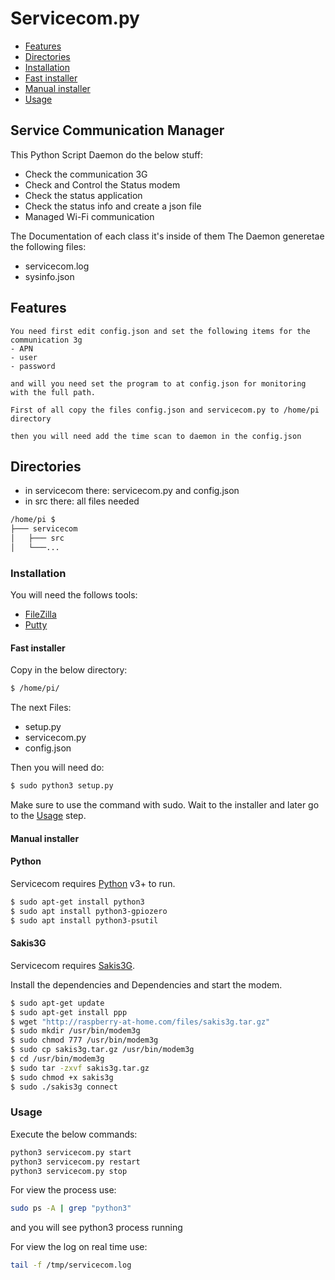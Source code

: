 # Servicecom.py

- [Features](#Usage)
- [Directories](#Usage)
- [Installation](#Usage)
- [Fast installer](#Usage)
- [Manual installer](#Usage)
- [Usage](#Usage)

## Service Communication Manager
  This Python Script Daemon do the below stuff:
  - Check the communication 3G
  - Check and Control the Status modem
  - Check the status application
  - Check the status info and create a json file
  - Managed Wi-Fi communication
  
  The Documentation of each class it's inside of them
  The Daemon generetae the following files:
  - servicecom.log
  - sysinfo.json

##  Features
    You need first edit config.json and set the following items for the communication 3g
    - APN
    - user
    - password

    and will you need set the program to at config.json for monitoring with the full path.

    First of all copy the files config.json and servicecom.py to /home/pi directory

    then you will need add the time scan to daemon in the config.json

## Directories

- in servicecom there:  servicecom.py and config.json
- in src there: all files needed

```sh
/home/pi $ 
├─── servicecom
│   ├─── src
│   └───...
```

### Installation

You will need the follows tools:

- [FileZilla](https://filezilla-project.org/)
- [Putty](https://putty.org/)

#### Fast installer

Copy in the below directory: 

```sh
$ /home/pi/
```

The next Files:

- setup.py
- servicecom.py
- config.json

Then you will need do:

```sh
$ sudo python3 setup.py 
```

Make sure to use the command with sudo. Wait to the installer
and later go to the [Usage](#Usage) step. 

#### Manual installer

#### Python

Servicecom requires [Python](https://www.python.org/) v3+ to run.
```sh
$ sudo apt-get install python3
$ sudo apt install python3-gpiozero
$ sudo apt install python3-psutil
```
#### Sakis3G

Servicecom requires [Sakis3G](http://raspberry-at-home.com/files/sakis3g.tar.gz).

Install the dependencies and Dependencies and start the modem.
```sh
$ sudo apt-get update
$ sudo apt-get install ppp
$ wget "http://raspberry-at-home.com/files/sakis3g.tar.gz"
$ sudo mkdir /usr/bin/modem3g
$ sudo chmod 777 /usr/bin/modem3g
$ sudo cp sakis3g.tar.gz /usr/bin/modem3g
$ cd /usr/bin/modem3g
$ sudo tar -zxvf sakis3g.tar.gz
$ sudo chmod +x sakis3g
$ sudo ./sakis3g connect
```

### Usage

Execute the below commands:

```sh
python3 servicecom.py start
python3 servicecom.py restart
python3 servicecom.py stop
```

For view the process use:
```sh
sudo ps -A | grep "python3"
```

and you will see python3 process running

For view the log on real time use:
```sh
tail -f /tmp/servicecom.log
```